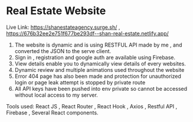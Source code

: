 # Real Estate Website

Live Link: https://shanestateagency.surge.sh/ , https://676b32ee2e751f677be293df--shan-real-estate.netlify.app/

1) The website is dynamic and is using RESTFUL API made by me , and converted the JSON to the serve client. 
2) Sign in , registration and google auth are available using Firebase.
3) View details enable you to dynamically view details of every websites.
4) Dynamic review and multiple animations used throughout the website
5) Error 404 page has also been made and protection for unauthorized login or page leak attempt is stopped by private route
6) All API keys have been pushed into env private so cannot be accessed without local access to my server.

Tools used: React JS , React Router , React Hook , Axios , Restful API , Firebase , Several React components.
